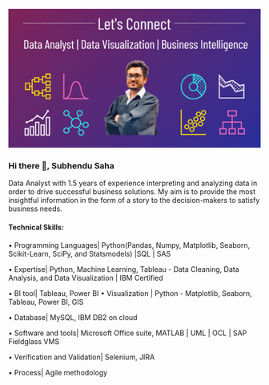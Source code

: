 ![Data Analyst | Data Visualization | Business Intelligence](https://github.com/Subhendu-Saha/Subhendu-Saha/blob/main/Capture4.PNG)

### Hi there 👋, Subhendu Saha

Data Analyst with 1.5 years of experience interpreting and analyzing data in order to drive successful business solutions. My aim is to provide the most insightful information in the form of a story to the decision-makers to satisfy business needs.

#### Technical Skills: 
• Programming Languages| Python(Pandas, Numpy, Matplotlib, Seaborn, Scikit-Learn, SciPy, and Statsmodels) |SQL | SAS 

• Expertise| Python, Machine Learning, Tableau - Data Cleaning, Data Analysis, and Data Visualization | IBM Certified

• BI tool| Tableau, Power BI • Visualization | Python - Matplotlib, Seaborn, Tableau, Power BI, GIS 

• Database| MySQL, IBM DB2 on cloud 

• Software and tools| Microsoft Office suite, MATLAB | UML | OCL | SAP Fieldglass VMS 

• Verification and Validation| Selenium, JIRA 

• Process| Agile methodology
